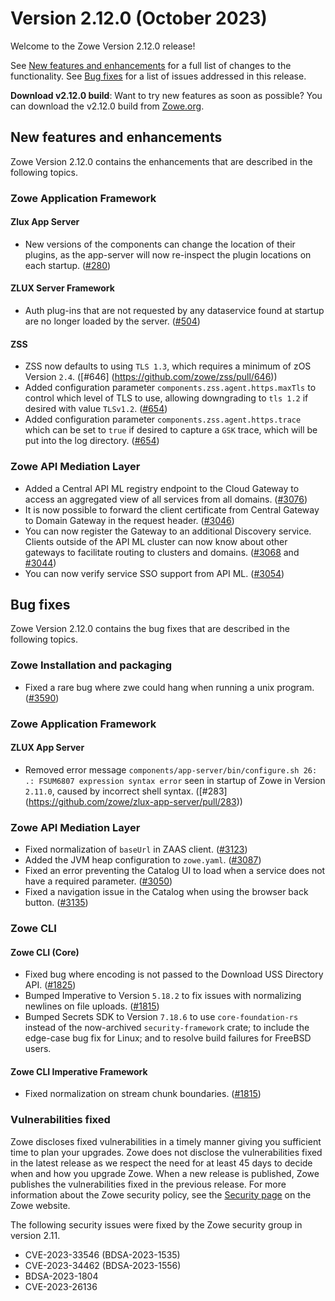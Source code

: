 # Version 2.12.0 (October 2023)

Welcome to the Zowe Version 2.12.0 release!

See [New features and enhancements](#new-features-and-enhancements) for a full list of changes to the functionality. See [Bug fixes](#bug-fixes) for a list of issues addressed in this release.

**Download v2.12.0 build**: Want to try new features as soon as possible? You can download the v2.12.0 build from [Zowe.org](https://www.zowe.org/download.html).


## New features and enhancements

Zowe Version 2.12.0 contains the enhancements that are described in the following topics.

### Zowe Application Framework 

#### Zlux App Server

- New versions of the components can change the location of their plugins, as the app-server will now re-inspect the plugin locations on each startup. ([#280](https://github.com/zowe/zlux-app-server/pull/280))

#### ZLUX Server Framework

- Auth plug-ins that are not requested by any dataservice found at startup are no longer loaded by the server. ([#504](https://github.com/zowe/zlux-server-framework/pull/504))

#### ZSS

- ZSS now defaults to using `TLS 1.3`, which requires a minimum of zOS Version `2.4`. ([#646] (https://github.com/zowe/zss/pull/646))
- Added configuration parameter `components.zss.agent.https.maxTls` to control which level of TLS to use, allowing downgrading to `tls 1.2` if desired with value `TLSv1.2`. ([#654]( https://github.com/zowe/zss/pull/654))
- Added configuration parameter `components.zss.agent.https.trace` which can be set to `true` if desired to capture a `GSK` trace, which will be put into the log directory. ([#654]( https://github.com/zowe/zss/pull/654))

### Zowe API Mediation Layer

* Added a Central API ML registry endpoint to the Cloud Gateway to access an aggregated view of all services from all domains. ([#3076](https://github.com/zowe/api-layer/issues/3076))
* It is now possible to forward the client certificate from Central Gateway to Domain Gateway in the request header. ([#3046](https://github.com/zowe/api-layer/issues/3046))
* You can now register the Gateway to an additional Discovery service. Clients outside of the API ML cluster can now know about other gateways to facilitate routing to clusters and domains. ([#3068](https://github.com/zowe/api-layer/issues/3068) and [#3044](https://github.com/zowe/api-layer/issues/3044))
* You can now verify service SSO support from API ML. ([#3054](https://github.com/zowe/api-layer/issues/3054))


## Bug fixes

Zowe Version 2.12.0 contains the bug fixes that are described in the following topics.


### Zowe Installation and packaging

- Fixed a rare bug where zwe could hang when running a unix program. ([#3590](https://github.com/zowe/zowe-install-packaging/pull/3590))

### Zowe Application Framework

#### ZLUX App Server 

- Removed error message `components/app-server/bin/configure.sh 26: .: FSUM6807 expression syntax error` seen in startup of Zowe in Version `2.11.0`, caused by incorrect shell syntax. ([#283] (https://github.com/zowe/zlux-app-server/pull/283))

### Zowe API Mediation Layer

* Fixed normalization of `baseUrl` in ZAAS client. ([#3123](https://github.com/zowe/api-layer/issues/3123))
* Added the JVM heap configuration to `zowe.yaml`. ([#3087](https://github.com/zowe/api-layer/issues/3087))
* Fixed an error preventing the Catalog UI to load when a service does not have a required parameter. ([#3050](https://github.com/zowe/api-layer/issues/3050))
* Fixed a navigation issue in the Catalog when using the browser back button. ([#3135](https://github.com/zowe/api-layer/issues/2998))


### Zowe CLI

#### Zowe CLI (Core)

- Fixed bug where encoding is not passed to the Download USS Directory API. ([#1825](https://github.com/zowe/zowe-cli/issues/1825))
- Bumped Imperative to Version `5.18.2` to fix issues with normalizing newlines on file uploads. ([#1815](https://github.com/zowe/zowe-cli/issues/1815))
- Bumped Secrets SDK to Version `7.18.6` to use `core-foundation-rs` instead of the now-archived `security-framework` crate; to include the edge-case bug fix for Linux; and to resolve build failures for FreeBSD users.

#### Zowe CLI Imperative Framework

- Fixed normalization on stream chunk boundaries. ([#1815](https://github.com/zowe/zowe-cli/issues/1815))

### Vulnerabilities fixed

Zowe discloses fixed vulnerabilities in a timely manner giving you sufficient time to plan your upgrades. Zowe does not disclose the vulnerabilities fixed in the latest release as we respect the need for at least 45 days to decide when and how you upgrade Zowe. When a new release is published, Zowe publishes the vulnerabilities fixed in the previous release. For more information about the Zowe security policy, see the [Security page](https://www.zowe.org/security.html) on the Zowe website.

The following security issues were fixed by the Zowe security group in version 2.11.

- CVE-2023-33546 (BDSA-2023-1535)
- CVE-2023-34462 (BDSA-2023-1556)
- BDSA-2023-1804
- CVE-2023-26136

